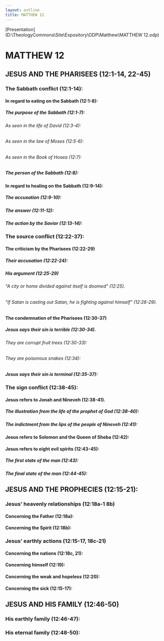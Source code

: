 ```yaml
---
layout: outline
title: MATTHEW 12
---
```

[Presentation](D:\TheologyCommons\Site\Expository\ODP\Matthew\MATTHEW 12.odp)
# MATTHEW 12
## JESUS AND THE PHARISEES (12:1-14, 22-45) 
###  The Sabbath conflict (12:1-14): 
####  In regard to eating on the Sabbath (12:1-8): 
#####  The purpose of the Sabbath (12:1-7): 
######  As seen in the life of David (12:3-4): 
######  As seen in the law of Moses (12:5-6): 
######  As seen in the Book of Hosea (12:7): 
#####  The person of the Sabbath (12:8): 
####  In regard to healing on the Sabbath (12:9-14): 
#####  The accusation (12:9-10): 
#####  The answer (12:11-12): 
#####  The action by the Savior (12:13-14): 
###  The source conflict (12:22-37): 
####  The criticism by the Pharisees (12:22-29) 
#####  Their accusation (12:22-24): 
#####  His argument (12:25-29) 
######  \"A city or home divided against itself is doomed\" (12:25). 
######  \"If Satan is casting out Satan, he is fighting against himself\" (12:26-29). 
####  The condemnation of the Pharisees (12:30-37) 
#####  Jesus says their sin is terrible (12:30-34). 
######  They are corrupt fruit trees (12:30-33): 
######  They are poisonous snakes (12:34): 
#####  Jesus says their sin is terminal (12:35-37): 
###  The sign conflict (12:38-45): 
####  Jesus refers to Jonah and Nineveh (12:38-41). 
#####  The illustration from the life of the prophet of God (12:38-40): 
#####  The indictment from the lips of the people of Nineveh (12:41): 
####  Jesus refers to Solomon and the Queen of Sheba (12:42): 
####  Jesus refers to eight evil spirits (12:43-45): 
#####  The first state of the man (12:43): 
#####  The final state of the man (12:44-45): 
## JESUS AND THE PROPHECIES (12:15-21): 
###  Jesus\' heavenly relationships (12:18a-1 8b) 
####  Concerning the Father (12:18a): 
####  Concerning the Spirit (12:18b): 
###  Jesus\' earthly actions (12:15-17, 18c-21) 
####  Concerning the nations (12:18c, 21): 
####  Concerning himself (12:19): 
####  Concerning the weak and hopeless (12:20): 
####  Concerning the sick (12:15-17): 
## JESUS AND HIS FAMILY (12:46-50) 
###  His earthly family (12:46-47): 
###  His eternal family (12:48-50): 
